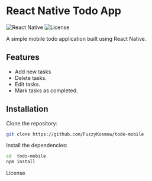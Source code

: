 # React Native Todo App

![React Native](https://img.shields.io/badge/React%20Native-v0.64-blue.svg)
![License](https://img.shields.io/github/license/FuzzyKosmow/todo-mobile)

A simple mobile todo application built using React Native.

## Features

- Add new tasks
- Delete tasks.
- Edit tasks.
- Mark tasks as completed.

## Installation

Clone the repository:

```bash
git clone https://github.com/FuzzyKosmow/todo-mobile
```

Install the dependencies:

```bash
cd  todo-mobile
npm install
```

License
